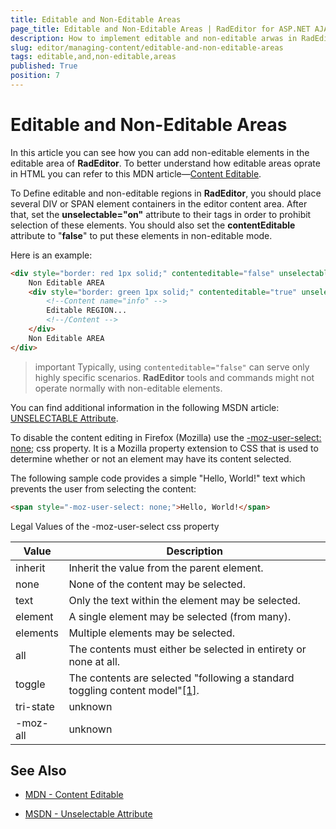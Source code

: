 ```yaml
---
title: Editable and Non-Editable Areas
page_title: Editable and Non-Editable Areas | RadEditor for ASP.NET AJAX Documentation
description: How to implement editable and non-editable arwas in RadEditor
slug: editor/managing-content/editable-and-non-editable-areas
tags: editable,and,non-editable,areas
published: True
position: 7
---
```


# Editable and Non-Editable Areas

In this article you can see how you can add non-editable elements in the editable area of **RadEditor**. To better understand how editable areas oprate in HTML you can refer to this MDN article—[Content Editable](https://developer.mozilla.org/en-US/docs/Web/Guide/HTML/Content_Editable).

To Define editable and non-editable regions in **RadEditor**, you should place several DIV or SPAN element containers in the editor content area. After that, set the **unselectable="on"** attribute to their tags in order to prohibit selection of these elements. You should also set the **contentEditable** attribute to "**false**" to put these elements in non-editable mode.

Here is an example:

````HTML
<div style="border: red 1px solid;" contenteditable="false" unselectable="on">
	Non Editable AREA
	<div style="border: green 1px solid;" contenteditable="true" unselectable="off">
		<!--Content name="info" -->
		Editable REGION...
		<!--/Content -->
	</div>
	Non Editable AREA
</div>
````

>important Typically, using `contenteditable="false"` can serve only highly specific scenarios. **RadEditor** tools and commands might not operate normally with non-editable elements.

You can find additional information in the following MSDN article: [UNSELECTABLE Attribute](http://msdn.microsoft.com/en-us/library/ms537840.aspx).

To disable the content editing in Firefox (Mozilla) use the [-moz-user-select: none;](http://developer.mozilla.org/en/docs/CSS:-moz-user-select) css property. It is a Mozilla property extension to CSS that is used to determine whether or not an element may have its content selected.

The following sample code provides a simple "Hello, World!" text which prevents the user from selecting the content:

````HTML
<span style="-moz-user-select: none;">Hello, World!</span>
````

Legal Values of the -moz-user-select css property


| Value | Description |
| ------ | ------ |
|inherit|Inherit the value from the parent element.|
|none|None of the content may be selected.|
|text|Only the text within the element may be selected.|
|element|A single element may be selected (from many).|
|elements|Multiple elements may be selected.|
|all|The contents must either be selected in entirety or none at all.|
|toggle|The contents are selected "following a standard toggling content model"[[1]](http://www.blooberry.com/indexdot/css/properties/extensions/nsextensions.htm).|
|tri-state|unknown|
|-moz-all|unknown|

## See Also

* [MDN - Content Editable](https://developer.mozilla.org/en-US/docs/Web/Guide/HTML/Content_Editable)

* [MSDN - Unselectable Attribute](http://msdn.microsoft.com/en-us/library/ms537840.aspx)

